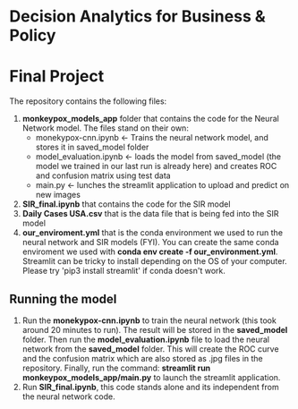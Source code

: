 # Decision Analytics for Business & Policy

# Final Project

The repository contains the following files:
1) **monkeypox_models_app** folder that contains the code for the Neural Network model. The files stand on their own:
    - monekypox-cnn.ipynb <- Trains the neural network model, and stores it in saved_model folder
    - model_evaluation.ipynb <- loads the model from saved_model (the model we trained in our last run is already here) and creates ROC and confusion matrix using test data
    - main.py <- lunches the streamlit application to upload and predict on new images
2) **SIR_final.ipynb** that contains the code for the SIR model
3) **Daily Cases USA.csv** that is the data file that is being fed into the SIR model
4) **our_enviroment.yml** that is the conda environment we used to run the neural network and SIR models (FYI). You can create the same conda enviroment we used with **conda env create -f our_environment.yml**. Streamlit can be tricky to install depending on the OS of your computer. Please try 'pip3 install streamlit' if conda doesn't work.

## Running the model
1) Run the **monekypox-cnn.ipynb** to train the neural network (this took around 20 minutes to run). The result will be stored in the **saved_model** folder. Then run the **model_evaluation.ipynb** file to load the neural network from the **saved_model** folder. This will create the ROC curve and the confusion matrix which are also stored as .jpg files in the repository. Finally, run the command: **streamlit run monkeypox_models_app/main.py** to launch the streamlit application.
2) Run **SIR_final.ipynb**, this code stands alone and its independent from the neural network code. 
